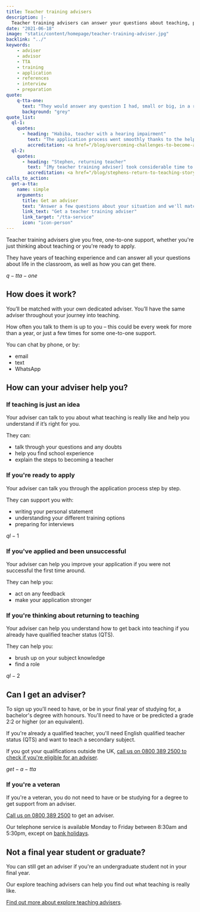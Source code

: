 ```yaml
---
title: Teacher training advisers
description: |-
  Teacher training advisers can answer your questions about teaching, provide tips on your application and how to find funding. Chat by phone, email or text.
date: "2021-06-18"
image: "static/content/homepage/teacher-training-adviser.jpg"
backlink: "../"
keywords: 
    - adviser
    - advisor
    - TTA
    - training
    - application
    - references
    - interview
    - preparation
quote:
    q-tta-one:
      text: "They would answer any question I had, small or big, in a relaxed environment."
      background: "grey"
quote_list:
  ql-1:
    quotes: 
      - heading: "Habiba, teacher with a hearing impairment"
        text: "The application process went smoothly thanks to the help of my teacher training adviser, Ellie."
        accreditation: <a href="/blog/overcoming-challenges-to-become-a-teacher-hearing-impairment">Read how Habiba successfully applied to train to teach</a>.
  ql-2:
    quotes:
      - heading: "Stephen, returning teacher"
        text: "[My teacher training adviser] took considerable time to understand my situation."
        accreditation: <a href="/blog/stephens-return-to-teaching-story">Read how Stephen got back into the classroom with the help of an adviser</a>.
calls_to_action:
  get-a-tta:
    name: simple
    arguments:
      title: Get an adviser
      text: "Answer a few questions about your situation and we'll match you with an adviser."
      link_text: "Get a teacher training adviser"
      link_target: "/tta-service"
      icon: "icon-person"
---
```

Teacher training advisers give you free, one-to-one support, whether you're just thinking about teaching or you're ready to apply.

They have years of teaching experience and can answer all your questions about life in the classroom, as well as how you can get there.

$q-tta-one$

## How does it work?

You’ll be matched with your own dedicated adviser. You’ll have the same adviser throughout your journey into teaching.

How often you talk to them is up to you – this could be every week for more than a year, or just a few times for some one-to-one support.

You can chat by phone, or by:

* email
* text
* WhatsApp

## How can your adviser help you?

### If teaching is just an idea

Your adviser can talk to you about what teaching is really like and help you understand if it’s right for you.

They can:

* talk through your questions and any doubts ​
* help you find school experience
* explain the steps to becoming a teacher

### If you're ready to apply

Your adviser can talk you through the application process step by step.

They can support you with:

* writing your personal statement
* understanding your different training options
* preparing for interviews

$ql-1$

### If you've applied and been unsuccessful

Your adviser can help you improve your application if you were not successful the first time around.

They can help you:

* act on any feedback
* make your application stronger

### If you're thinking about returning to teaching

Your adviser can help you understand how to get back into teaching if you already have qualified teacher status (QTS).

They can help you:

* brush up on your subject knowledge
* find a role

$ql-2$

## Can I get an adviser?

To sign up you’ll need to have, or be in your final year of studying for, a bachelor's degree with honours. You'll need to have or be predicted a grade 2:2 or higher (or an equivalent).

If you're already a qualified teacher, you'll need English qualified teacher status (QTS) and want to teach a secondary subject.

If you got your qualifications outside the UK, <a href="tel:08003892500">call us on 0800 389 2500 to check if you're eligible for an adviser</a>.

$get-a-tta$

### If you're a veteran

If you're a veteran, you do not need to have or be studying for a degree to get support from an adviser.

<a href="tel:08003892500">Call us on 0800 389 2500</a> to get an adviser.

Our telephone service is available Monday to Friday between 8:30am and 5:30pm, except on [bank holidays](https://www.gov.uk/bank-holidays).

## Not a final year student or graduate?

You can still get an adviser if you're an undergraduate student not in your final year.

Our explore teaching advisers can help you find out what teaching is really like.

<a href="/explore-teaching-advisers">Find out more about explore teaching advisers</a>.

